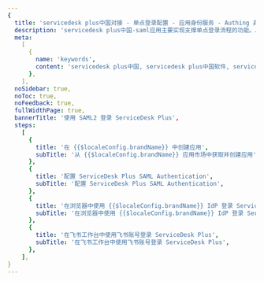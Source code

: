 ```yaml
---
{
  title: 'servicedesk plus中国对接 - 单点登录配置 - 应用身份服务 - Authing 身份云',
  description: 'servicedesk plus中国-saml应用主要实现支撑单点登录流程的功能。Authing合作网络提供 servicedesk plus中国对接，单点登录，SSO，实现应用的快捷登录、免密登录，提升员工办公体验、增强用户体验，增强企业数字化服务水平。',
  meta:
    [
      {
        name: 'keywords',
        content: 'servicedesk plus中国, servicedesk plus中国软件, servicedesk plus中国SaaS, SSO,应用身份服务,单点登录配置,Authing身份云',
      },
    ],
  noSidebar: true,
  noToc: true,
  noFeedback: true,
  fullWidthPage: true,
  bannerTitle: '使用 SAML2 登录 ServiceDesk Plus',
  steps:
    [
      {
        title: '在 {{$localeConfig.brandName}} 中创建应用',
        subTitle: '从 {{$localeConfig.brandName}} 应用市场中获取并创建应用',
      },
      {
        title: '配置 ServiceDesk Plus SAML Authentication',
        subTitle: '配置 ServiceDesk Plus SAML Authentication',
      },
      {
        title: '在浏览器中使用 {{$localeConfig.brandName}} IdP 登录 ServiceDesk Plus',
        subTitle: '在浏览器中使用 {{$localeConfig.brandName}} IdP 登录 ServiceDesk Plus',
      },
      {
        title: '在飞书工作台中使用飞书账号登录 ServiceDesk Plus',
        subTitle: '在飞书工作台中使用飞书账号登录 ServiceDesk Plus',
      },
    ],
}
---
```


<IntegrationDetail/>
